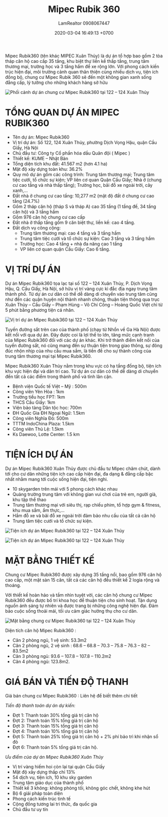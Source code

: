 ﻿---
layout: post
title:  "Mipec Rubik 360"
description: LamRealtor 0908067447 bán dự án căn hộ chung cư Mipec Rubik 360 ở Hà Nội Cầu Giấy Dịch Vọng Hậu
image: /assets/mipec-rubik-360/3.jpg
author: LamRealtor 0908067447
date:   2020-03-04 16:49:13 +0700
lang: vi
excerpt_separator: <!--more-->
categories: ha-noi cau-giay dich-vong-hau
tags: ban du-an can-ho chung-cu
---

Mipec Rubik360 (tên khác MIPEC Xuân Thủy) là dự án tổ hợp bao gồm 2 tòa tháp căn hộ cao cấp 35 tầng, khu biệt thự liền kề thấp tầng, trung tâm thương mại, trường học và 3 tầng hầm để xe rộng lớn. Với phong cách kiến trúc hiện đại, môi trường cảnh quan thân thiện cùng nhiều dịch vụ, tiện ích đồng bộ, chung cư Mipec Rubik 360 sẽ đến một không gian xanh sống đẳng cấp, lý tưởng cho những khách hàng sở hữu<!--more-->

![Phối cảnh dự án chung cư Mipec Rubik360 tại 122 – 124 Xuân Thủy](/assets/mipec-rubik-360/3.jpg)

# TỔNG QUAN DỰ ÁN MIPEC RUBIK360

* Tên dự án: Mipec Rubik360
* Vị trí dự án: Số 122, 124 Xuân Thủy, phường Dịch Vọng Hậu, quận Cầu Giấy, Hà Nội
* Chủ đầu tư: Công ty Cổ phần hóa dầu Quân đội ( Mipec )
* Thiết kế: KUME – Nhật Bản
* Tổng diện tích khu đất: 41.567 m2 (hơn 4.1 ha)
* Mật độ xây dựng toàn khu: 36.2%
* Quy mô dự án gồm các công trình: Trung tâm thương mại; Trung tâm tiệc cưới, tổ chức sự kiện; VP liên cơ quan Quận Cầu Giấy; Nhà ở (chung cư cao tầng và nhà thấp tầng); Trường học, bãi đỗ xe ngoài trời, cây xanh,…
* Đất nhà ở chung cư cao tầng: 10,277 m2 (mật độ đất ở chung cư cao tầng (24.7%)
* Gồm 2 tháp căn hộ (tháp S và tháp A) cao 35 tầng (1 tầng đế, 34 tầng căn hộ) và 3 tầng hầm
* Gồm 976 căn hộ chung cư cao cấp
* Đất nhà ở thấp tầng gồm 9 căn biệt thự, liền kề: cao 4 tầng.
* Đất dịch vụ công cộng:
    - Trung tâm thương mại: cao 4 tầng và 3 tầng hầm
    - Trung tâm tiệc cưới và tổ chức sự kiện: Cao 3 tầng và 3 tầng hầm
    - Trường học: Cao 4 tầng + nhà đa năng cao 1 tầng
    - VP liên cơ quan quận Cầu Giấy: Cao 6 tầng.


# VỊ TRÍ DỰ ÁN

Dự án Mipec Rubik360 tọa lạc tại số 122 – 124 Xuân Thủy, P. Dịch Vọng Hậu, Q. Cầu Giấy, Hà Nội, sở hữu vị trí vàng cực kì đắc địa ngay trung tâm thành phố. Từ dự án cư dân có thể dễ dàng di chuyển vào trung tâm cũng như đến các quận huyện nội thành nhanh chóng, thuận tiện thông qua trục Xuân Thủy – Cầu Giấy – Phạm Hùng – Võ Chí Công – Hoàng Quốc Việt chỉ từ 5 phút bằng phương tiện cá nhân.

![Vị trí dự án Mipec Rubik360 tại 122 – 124 Xuân Thủy](/assets/mipec-rubik-360/4.jpg)

Tuyến đường sắt trên cao của thành phố (chạy từ Nhổn về Ga Hà Nội) được kết nối với qua dự án. Đây được coi là lợi thế to lớn, tăng mức cạnh tranh của Mipec Rubik360 đối với các dự án khác. Khi trở thành điểm kết nối của tuyến đường sắt, nó cũng mang đến sự thuận tiện trong giao thông, sự đông đúc nhộn nhịp của nhu cầu mua sắm, là tiền đề cho sự thành công của trung tâm thương mại tại Mipec Rubik360.

Mipec Rubik360 Xuân Thủy nằm trong khu vực có hạ tầng đồng bộ, tiện ích khu vực hiện đại và dân trí cao. Từ dự án cư dân có thể dễ dàng di chuyển đến tất cả các điểm trong thành phố và tỉnh lân cận.

* Bệnh viện Quốc tế Việt – Mỹ : 500m
* Công viên Yên Hòa : 1km
* Trường tiểu học FPT: 1km
* THCS Cầu Giấy: 1km
* Viện bảo tàng Dân tộc học: 700m
* ĐH Quốc Gia ĐH Ngoại Ngữ: 1.5km
* Công viên Nghĩa Đô: 500m
* TTTM IndoChina Plaza: 1.5km
* Công viên Thủ Lệ: 1.5km
* Ks Daewoo, Lotte Center: 1.5 km



# TIỆN ÍCH DỰ ÁN

Dự án Mipec Rubik360 Xuân Thủy được chủ đầu tư Mipec chăm chút, dành tới cho cư dân những tiện ích cao cấp hiện đại, đa dạng & đẳng cấp bậc nhất nhằm mang tới cuộc sống hiện đại, tiện nghi.

* 10 skygarden trên mái với 5 phong cách khác nhau
* Quảng trường trung tâm với không gian vui chơi của trẻ em, người già, khu tập thể thao
* Trung tâm thương mại với siêu thị, rạp chiếu phim, tổ hợp gym & fitness, khu mua sắm, ẩm thực,…
* Hầm đỗ xe và bãi đỗ xe ngoài trời đảm bảo nhu cầu của tất cả căn hộ
* Trung tâm tiệc cưới và tổ chức sự kiện.

![Tiện ích dự án Mipec Rubik360 tại 122 – 124 Xuân Thủy](/assets/mipec-rubik-360/1.jpg)

![Tiện ích dự án Mipec Rubik360 tại 122 – 124 Xuân Thủy](/assets/mipec-rubik-360/2.jpg)



# MẶT BẰNG THIẾT KẾ

Chung cư Mipec Rubik360 được xây dựng 35 tầng nổi, bao gồm 976 căn hộ cao cấp, một mặt sàn 15 căn, tất cả các căn hộ đều thiết kế 2 logia rộng và thoáng. 

Với thiết kế hoàn hảo và tầm nhìn tuyệt vời, các căn hộ chung cư Mipec Rubik360 đều được bố trí khoa học để thuận tiện cho sinh hoạt. Tận dụng nguồn ánh sáng tự nhiên và được trang bị những công nghệ hiện đại. Đảm bảo cuộc sống thoải mái, tối ưu cảm giác hưởng thụ cho cư dân.

![Mặt bằng chung cư Mipec Rubik360 tại 122 – 124 Xuân Thủy](/assets/mipec-rubik-360/0.jpg)

Diện tích căn hộ Mipec Rubik360 : 

* Căn 2 phòng ngủ, 1 vệ sinh: 53.3m2
* Căn 2 phòng ngủ, 2 vệ sinh : 68.6 – 68.8 – 70.3 – 75.8 – 76.3 – 82 – 83.5m2
* Căn 3 phòng ngủ: 93.6 – 107.8 – 107.8 – 110.2m2
* Căn 4 phòng ngủ: 123.8m2.


# GIÁ BÁN VÀ TIẾN ĐỘ THANH 

Giá bán chung cư Mipec Rubik360 : Liên hệ để biết thêm chi tiết

*Tiến độ thanh toán dự án dự kiến:*

* Đợt 1: Thanh toán 30% tổng giá trị căn hộ
* Đợt 2: Thanh toán 15% tổng giá trị căn hộ
* Đợt 3: Thanh toán 15% tổng giá trị căn hộ
* Đợt 4: Thanh toán 10% tổng giá trị căn hộ
* Đợt 5: Thanh toán 25% tổng giá trị căn hộ  + 2% phí bảo trì khi nhận sổ đỏ
* Đợt 6: Thanh toán 5% tổng giá trị căn hộ.



*Ưu điểm của dự án Mipec Rubik360 Xuân Thủy*

* Vị trí vàng hiếm hoi còn lại tại quận Cầu Giấy
* Mật độ xây dựng thấp chỉ 13%
* 54 dịch vụ, tiện ích, 10 khu sky garden
* Trung tâm giáo dục của thành phố
* Thiết kế 3 không: không phòng tối, không góc chết, không khe hút
* Bộ 6 giải pháp toàn diện
* Phong cách kiến trúc tinh tế
* Cộng đồng tương lai tri thức, đa quốc gia
* Chủ đầu tư uy tín
